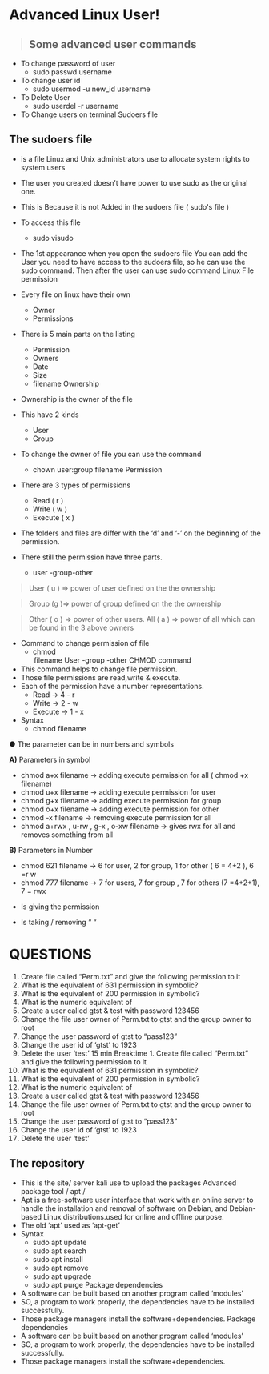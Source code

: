 # Advanced Linux User!
> ## Some advanced user commands

* To change password of user
  - sudo passwd username
* To change user id
  - sudo usermod -u new_id
username
* To Delete User
  - sudo userdel -r username
* To Change users on terminal
Sudoers file
## The sudoers file 
 - is a file Linux and Unix administrators use to
allocate system rights to system users
* The user you created doesn’t have power to use sudo as the
original one.
* This is Because it is not Added in the sudoers file ( sudo's file )
* To access this file
  - sudo visudo
* The 1st appearance when
you open the sudoers file
You can add the User
you need to have access
to the sudoers file, so he
can use the sudo
command.
Then after the user can
use sudo command
Linux File permission
* Every file on linux
have their own
  - Owner
  - Permissions
* There is 5 main parts
on the listing
  - Permission
  - Owners
  - Date
  - Size
  - filename
Ownership
* Ownership is the owner of
the file
* This have 2 kinds
  - User
  - Group
* To change the owner of file
you can use the command
  - chown user:group
filename
Permission
* There are 3 types of permissions
  - Read ( r )
  - Write ( w )
  - Execute ( x )
* The folders and files are differ with
the ‘d’ and ‘-’ on the beginning of
the permission.

* There still the permission have three parts.
  - user -group-other

> User ( u ) => power of user defined on the the
ownership

> Group (g )=> power of group defined on the
the ownership

> Other ( o ) => power of other users.
> All ( a ) => power of all which can be found in
the 3 above owners

* Command to change permission of file
  - chmod <option> filename User -group -other CHMOD command
* This command helps to change file permission.
* Those file permissions are read,write & execute.
* Each of the permission have a number representations.
  - Read -> 4 - r
  - Write -> 2 - w
  - Execute -> 1 - x
* Syntax
  - chmod <parameter> filename

● The parameter can be in numbers and symbols

**A)** Parameters in symbol
  - chmod a+x filename -> adding execute permission for all ( chmod +x filename)
  - chmod u+x filename -> adding execute permission for user
  - chmod g+x filename -> adding execute permission for group
  - chmod o+x filename -> adding execute permission for other
  - chmod -x filename -> removing execute permission for all
  - chmod a+rwx , u-rw , g-x , o-xw filename -> gives rwx for all and removes something from all

**B)** Parameters in Number
* chmod 621 filename -> 6 for user, 2 for group, 1 for other ( 6 = 4+2 ), 6 =r w
* chmod 777 filename -> 7 for users, 7 for group , 7 for others (7 =4+2+1), 7 = rwx
+ Is giving the permission
- Is taking / removing “ “

# QUESTIONS
 1. Create file called “Perm.txt” and give the following permission to it
2. What is the equivalent of 631 permission in symbolic?
3. What is the equivalent of 200 permission in symbolic?
4. What is the numeric equivalent of
5. Create a user called gtst & test with password 123456
6. Change the file user owner of Perm.txt to gtst and the group owner to root
7. Change the user password of gtst to “pass123”
8. Change the user id of ‘gtst’ to 1923
9. Delete the user ‘test’
15 min
Breaktime 1. Create file called “Perm.txt” and give the following permission to it
2. What is the equivalent of 631 permission in symbolic?
3. What is the equivalent of 200 permission in symbolic?
4. What is the numeric equivalent of
5. Create a user called gtst & test with password 123456
6. Change the file user owner of Perm.txt to gtst and the group owner to root
7. Change the user password of gtst to “pass123”
8. Change the user id of ‘gtst’ to 1923
9. Delete the user ‘test’

## The repository

* This is the site/ server kali use to
upload the packages
Advanced package tool / apt /
* Apt is a free-software user interface that work with an
online server to handle the installation and removal of
software on Debian, and Debian-based Linux
distributions.used for online and offline purpose.
* The old ‘apt’ used as ‘apt-get’
* Syntax
  - sudo apt update
  - sudo apt search <softwarename>
  - sudo apt install <softwarename>
  - sudo apt remove <softwarename>
  - sudo apt upgrade
  - sudo apt purge <softwarename>
Package dependencies
* A software can be built based on another program
called ‘modules’
* SO, a program to work properly, the dependencies have
to be installed successfully.
* Those package managers install the
software+dependencies.
Package dependencies
* A software can be built based on another program
called ‘modules’
* SO, a program to work properly, the dependencies have
to be installed successfully.
* Those package managers install the
software+dependencies.